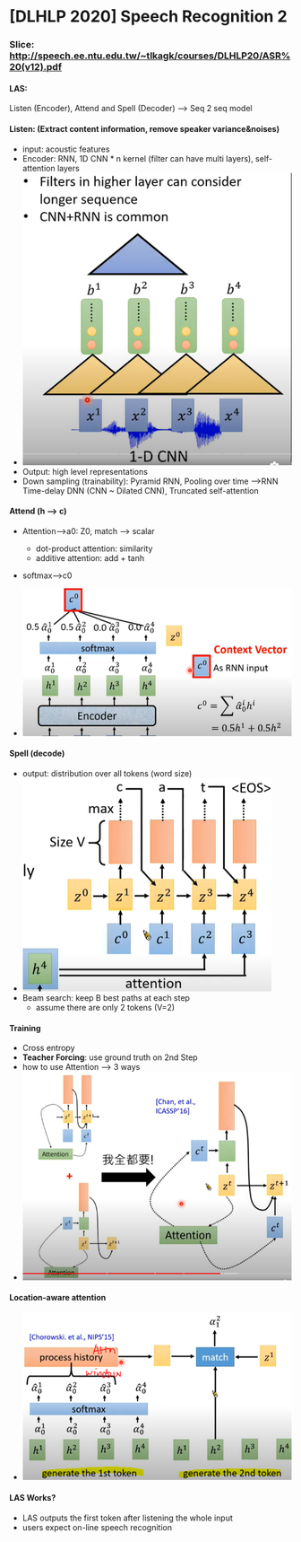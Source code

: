 # [DLHLP 2020] Speech Recognition 2

### Slice: http://speech.ee.ntu.edu.tw/~tlkagk/courses/DLHLP20/ASR%20(v12).pdf

#### LAS: 

Listen (Encoder), Attend and Spell (Decoder)  --> Seq 2 seq model

#### Listen:  (Extract content information, remove speaker variance&noises)

* input: acoustic features
* Encoder: RNN, 1D CNN * n kernel (filter can have multi layers), self-attention layers
* ![1](.\screenshot\SP2\1.PNG)
* Output: high level representations
* Down sampling (trainability): Pyramid RNN, Pooling over time -->RNN
  Time-delay DNN (CNN ~ Dilated CNN), Truncated self-attention

#### Attend (h --> c)

* Attention-->a0: Z0, match --> scalar 
  * dot-product attention: similarity
  * additive attention: add + tanh 

* softmax-->c0
* ![2](.\screenshot\SP2\2.PNG)

#### Spell (decode)

* output: distribution over all tokens (word size)
* ![3](.\screenshot\SP2\3.PNG)
* Beam search: keep B best paths at each step
  * assume there are only 2 tokens (V=2)

#### Training

* Cross entropy
* **Teacher Forcing**: use ground truth on 2nd Step
* how to use Attention --> 3 ways
* ![4](.\screenshot\SP2\4.PNG)

#### Location-aware attention

* ![5](.\screenshot\SP2\5.PNG)

#### LAS Works?

* LAS outputs the first token after listening the whole input
* users expect on-line speech recognition